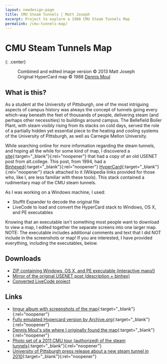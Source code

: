 ```yaml
---
layout: newdesign-page
title: CMU Steam Tunnels | Matt Joseph
excerpt: Project to explore a 1988 CMU Steam Tunnels Map
permalink: /cmu-tunnels-map/
---
```

<div class="center"><amp-img src="/images/tunnel_icon.png" width="128" height="128" alt="RootCloak Icon"></amp-img></div>

# CMU Steam Tunnels Map
{: .center}

<figure>
  <amp-img src="/images/cmutunnelmap.png" width="972" height="376" layout="responsive" class="" alt="CMU Steam Tunnels Map Image"></amp-img>
  <figcaption>
    Combined and edited image version &copy; 2013 Matt Joseph 
      <span class="image-credit">
        Original HyperCard map &copy; 1988 <a href="https://archive.org/details/hypercard_cmu-tunnels" target="_blank">Dennis Moul</a>
      </span>
  </figcaption>
</figure>

## What is this?

As a student at the University of Pittsburgh, one of the most intriguing aspects of campus history was always the concept of tunnels going every which-way beneath the feet of thousands of people, delivering steam (and perhaps other necessities) to buildings around campus. The Bellefield Boiler Plant, with steam visibly rising from its stacks on cold days, served the role of a partially hidden yet essential piece to the heating and cooling systems of the University of Pittsburgh, as well as Carnegie Mellon University.

While searching online for more information regarding the steam tunnels, and hoping all the while for some kind of map, I discovered a [site](http://www.city-net.com/~dmm/tunnels.html){:target="_blank"}{:rel="noopener"} that had a copy of an old USENET post from alt.college. This post, from 1994, had a [Binhexed](https://en.wikipedia.org/wiki/BinHex){:target="_blank"}{:rel="noopener"} [HyperCard](https://en.wikipedia.org/wiki/HyperCard){:target="_blank"}{:rel="noopener"} stack attached to it (Wikipedia links provided for those who, like I, are less familiar with these tools). This stack contained a rudimentary map of the CMU steam tunnels.

As I was working on a Windows machine, I used:

* StuffIt Expander to decode the original file
* LiveCode to load and convert the HyperCard stack to Windows, OS X, and PE executables

Knowing that an executable isn't something most people want to download to view a map, I edited together the separate screens into one larger map. NOTE: The executable includes additional comments and text that I did NOT include in the screenshots or map! If you are interested, I have provided everything, including the executables, below.

## Downloads

* [ZIP containing Windows, OS X, and PE executable (interactive maps!)](/dl/CMUSteamTunnels_Interactive.zip)
* [Mirror of the original USENET post (description + binhex)](/dl/cmu-tunnel.post)
* [Converted LiveCode project](/dl/Tunnels.livecode)

## Links

* [Imgur album with screenshots of the map](https://imgur.com/a/Q9OTH){:target="_blank"}{:rel="noopener"}
* [Fully emulated Hypercard version by Archive.org](https://archive.org/details/hypercard_cmu-tunnels){:target="_blank"}{:rel="noopener"}
* [Dennis Moul's site where I originally found the map](http://www.city-net.com/~dmm/tunnels.html){:target="_blank"}{:rel="noopener"}
* [Photo set of a 2011 CMU tour (authorized) of the steam tunnels](https://secure.flickr.com/photos/24754480@N00/sets/72157625759380979/with/5379320767/){:target="_blank"}{:rel="noopener"}
* [University of Pittsburgh press release about a new steam tunnel in 2010](http://digital.library.pitt.edu/cgi-bin/t/text/text-idx?idno=pittpressreleases19860050;view=toc;c=pittpressreleases){:target="_blank"}{:rel="noopener"}
